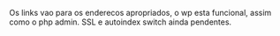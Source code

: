 Os links vao para os enderecos apropriados, o wp esta funcional, assim como o php admin. SSL e autoindex switch ainda pendentes. 
